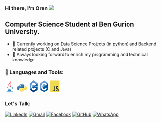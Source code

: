 ### Hi there, I’m Oren  <img src="https://media.giphy.com/media/hvRJCLFzcasrR4ia7z/giphy.gif" width="25px">
## Computer Science Student at Ben Gurion University.
- 🔭 Currently working on Data Science Projects (in python) and Backend related projects (C and Java)
- 👯 Always looking forward to enrich my programming and technical knowledge.

### 🧰 Languages and Tools:
<p align="left"> 
<img src="https://raw.githubusercontent.com/devicons/devicon/master/icons/java/java-original.svg" alt="java" width="30" height="40"/> </a>
<img src="https://raw.githubusercontent.com/devicons/devicon/master/icons/python/python-original.svg" alt="python" width="40" height="30"/> </a>
<img src="https://raw.githubusercontent.com/devicons/devicon/master/icons/cplusplus/cplusplus-original.svg" alt="c++" width="30" height="40"/> </a>
<img src="https://raw.githubusercontent.com/devicons/devicon/master/icons/c/c-original.svg" alt="c" width="30" height="40"/> </a>
<img src="https://raw.githubusercontent.com/devicons/devicon/master/icons/javascript/javascript-original.svg" alt="javascript" width="30" height="40"/> </a>

</p>


### Let's Talk:
[![LinkedIn](https://img.shields.io/badge/LinkedIn-0077B5?style=for-the-badge&logo=linkedin&logoColor=white)][1]
[![Gmail](https://img.shields.io/badge/Gmail-D14836?style=for-the-badge&logo=gmail&logoColor=white)][2]
[![Facebook](https://img.shields.io/badge/Facebook-1877F2?style=for-the-badge&logo=facebook&logoColor=white)][3]
[![GitHub](https://img.shields.io/badge/GitHub-100000?style=for-the-badge&logo=github&logoColor=white)][4]
[![WhatsApp](https://img.shields.io/badge/WhatsApp-25D366?style=for-the-badge&logo=whatsapp&logoColor=white)][5]

[1]: https://www.linkedin.com/in/oren-yacouel
[2]: mailto:oren.yacouel@gmail.com
[3]: https://www.facebook.com/oren.yacouel
[4]: https://github.com/OrenYacouel
[5]: https://wa.me/972549795858
